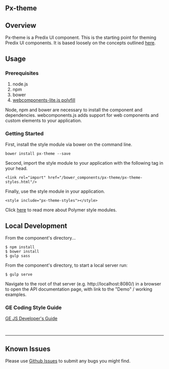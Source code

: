 Px-theme
--------------

## Overview

Px-theme is a Predix UI component. This is the starting point for theming Predix UI  components. It is based loosely on the concepts outlined [here](https://www.polymer-project.org/1.0/docs/devguide/styling.html#xscope-styling).


## Usage

### Prerequisites
1. node.js
2. npm
3. bower
4. [webcomponents-lite.js polyfill](https://github.com/webcomponents/webcomponentsjs)

Node, npm and bower are necessary to install the component and dependencies. webcomponents.js adds support for web components and custom elements to your application.

### Getting Started

First, install the style module via bower on the command line.

```
bower install px-theme --save
```

Second, import the style module to your application with the following tag in your head.

```
<link rel="import" href="/bower_components/px-theme/px-theme-styles.html"/>
```

Finally, use the style module in your application.

```
<style include="px-theme-styles"></style>
```

Click [here](https://www.polymer-project.org/2.0/docs/devguide/style-shadow-dom#style-modules) to read more about Polymer style modules.


## Local Development

From the component's directory...

```
$ npm install
$ bower install
$ gulp sass
```

From the component's directory, to start a local server run:

```
$ gulp serve
```

Navigate to the root of that server (e.g. http://localhost:8080/) in a browser to open the API documentation page, with link to the "Demo" / working examples.




### GE Coding Style Guide
[GE JS Developer's Guide](https://github.com/GeneralElectric/javascript)

<br />
<hr />

## Known Issues

Please use [Github Issues](https://github.com/PredixDev/px-theme/issues) to submit any bugs you might find.
